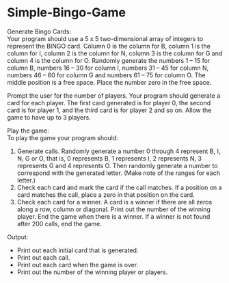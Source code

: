 # Simple-Bingo-Game

Generate Bingo Cards:
<br/>
Your program should use a 5 x 5 two-dimensional array of integers to represent the BINGO card. Column 0 is the column for B, column 1 is the column for I, column 2 is the column for N, column 3 is the column for G and column 4 is the column for O. Randomly generate the numbers 1 – 15 for column B, numbers 16 – 30 for column I, numbers 31 – 45 for column N, numbers 46 – 60 for column G and numbers 61 – 75 for column O. The middle position is a free space.  Place the number zero in the free space.

Prompt the user for the number of players.  Your program should generate a card for each player.  The first card generated is for player 0, the second card is for player 1, and the third card is for player 2 and so on.  Allow the game to have up to 3 players.

Play the game:
<br/>
To play the game your program should:
1.	Generate calls.
Randomly generate a number 0 through 4 represent B, I, N, G or O, that is, 0 represents B, 1 represents I, 2 represents N, 3 represents G and 4 represents O.  Then randomly generate a number to correspond with the generated letter. (Make note of the ranges for each letter.)
2.	Check each card and mark the card if the call matches. 
If a position on a card matches the call, place a zero in that position on the card.
3.	Check each card for a winner.
A card is a winner if there are all zeros along a row, column or diagonal. Print out the number of the winning player.  End the game when there is a winner.  If a winner is not found after 200 calls, end the game.

Output:
<br/>
-	Print out each initial card that is generated.
-	Print out each call.
-	Print out each card when the game is over.
-	Print out the number of the winning player or players.
